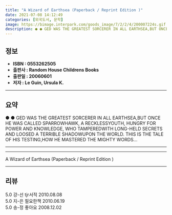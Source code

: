 ```yaml
---
title: "A Wizard of Earthsea (Paperback / Reprint Edition )"
date: 2021-07-08 14:12:49
categories: [외국도서, 문학]
image: https://bimage.interpark.com/goods_image/7/2/2/4/200007224s.gif
description: ● ● GED WAS THE GREATEST SORCERER IN ALL EARTHSEA,BUT ONCE HE WAS CALLED SPARROWHAWK, A RECKLESSYOUTH, HUNGRY FOR POWER AND KNOWLEDGE, WHO TAMPEREDWITH LONG-H
---
```


## **정보**

- **ISBN : 0553262505**
- **출판사 : Random House Childrens Books**
- **출판일 : 20060601**
- **저자 : Le Guin, Ursula K.**

------



## **요약**

●  ●  GED WAS THE GREATEST SORCERER IN ALL EARTHSEA,BUT ONCE HE WAS CALLED SPARROWHAWK, A RECKLESSYOUTH, HUNGRY FOR POWER AND KNOWLEDGE, WHO TAMPEREDWITH LONG-HELD SECRETS AND LOOSED A TERRIBLE SHADOWUPON THE WORLD. THIS IS THE TALE OF HIS TESTING,HOW HE MASTERED THE MIGHTY WORDS... 

------



------


A Wizard of Earthsea (Paperback / Reprint Edition ) 

------


## **리뷰** 

5.0 강-선 tjr서적 2010.08.08 <br/>5.0 지-은 필요한책 2010.06.19 <br/>5.0 송-정 좋아요 2008.12.02 <br/>